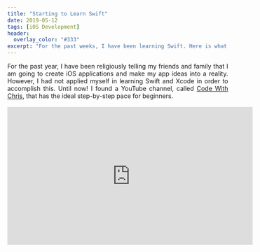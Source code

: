 ```yaml
---
title: "Starting to Learn Swift"
date: 2019-05-12
tags: [iOS Development]
header:
  overlay_color: "#333"
excerpt: "For the past weeks, I have been learning Swift. Here is what I have been watching as a beginner."
---
```

<p align="justify">
  For the past year, I have been religiously telling my friends and family that I am going to create iOS applications and make my app ideas into a reality. However, I had not applied myself in learning Swift and Xcode in order to accomplish this. Until now! I found a YouTube channel, called <a href="https://www.youtube.com/channel/UC2D6eRvCeMtcF5OGHf1-trw">Code With Chris</a>, that has the ideal step-by-step pace for beginners.
  <br><br>
  <iframe width="560" height="315" src="https://www.youtube.com/embed/jniJeamcIUU" frameborder="0" allow="accelerometer; autoplay; encrypted-media; gyroscope; picture-in-picture" allowfullscreen></iframe>
</p>
